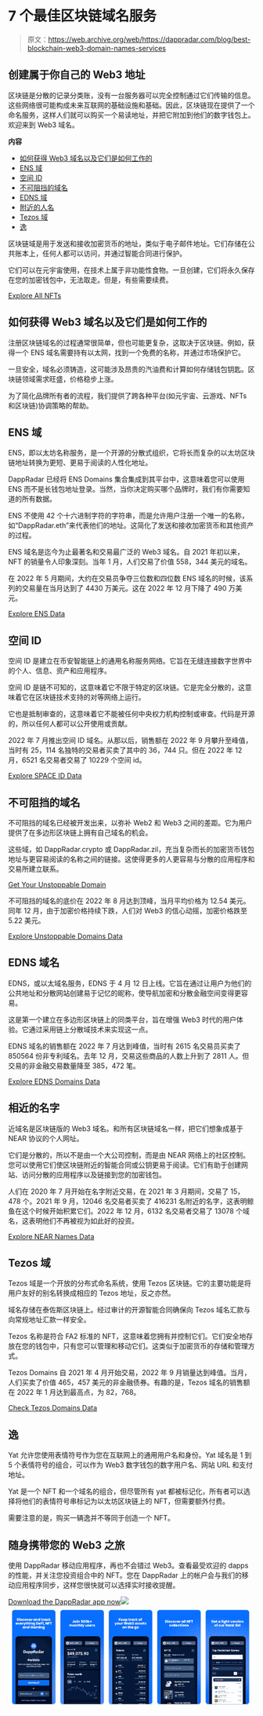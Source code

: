 # 7 个最佳区块链域名服务

> 原文：<https://web.archive.org/web/https://dappradar.com/blog/best-blockchain-web3-domain-names-services>

## 创建属于你自己的 Web3 地址

区块链是分散的记录分类账，没有一台服务器可以完全控制通过它们传输的信息。这些网络很可能构成未来互联网的基础设施和基础。因此，区块链现在提供了一个命名服务，这样人们就可以购买一个易读地址，并把它附加到他们的数字钱包上。欢迎来到 Web3 域名。

**内容**

*   [如何获得 Web3 域名以及它们是如何工作的](https://web.archive.org/web/20230125021900/https://dappradar.com/blog/best-blockchain-web3-domain-names-services/#how-work)
*   [ENS 域](https://web.archive.org/web/20230125021900/https://dappradar.com/blog/best-blockchain-web3-domain-names-services/#ens)
*   [空间 ID](https://web.archive.org/web/20230125021900/https://dappradar.com/blog/best-blockchain-web3-domain-names-services/#space)
*   [不可阻挡的域名](https://web.archive.org/web/20230125021900/https://dappradar.com/blog/best-blockchain-web3-domain-names-services/#unstoppable)
*   [EDNS 域](https://web.archive.org/web/20230125021900/https://dappradar.com/blog/best-blockchain-web3-domain-names-services/#edns)
*   [附近的人名](https://web.archive.org/web/20230125021900/https://dappradar.com/blog/best-blockchain-web3-domain-names-services/#NEAR)
*   [Tezos 域](https://web.archive.org/web/20230125021900/https://dappradar.com/blog/best-blockchain-web3-domain-names-services/#tezos)
*   [逸](https://web.archive.org/web/20230125021900/https://dappradar.com/blog/best-blockchain-web3-domain-names-services/#yat)

区块链域是用于发送和接收加密货币的地址，类似于电子邮件地址。它们存储在公共账本上，任何人都可以访问，并通过智能合同进行保护。

它们可以在元宇宙使用，在技术上属于非功能性食物。一旦创建，它们将永久保存在您的加密钱包中，无法取走。但是，有些需要续费。

[Explore All NFTs](https://web.archive.org/web/20230125021900/https://dappradar.com/nft)

## 如何获得 Web3 域名以及它们是如何工作的

注册区块链域名的过程通常很简单，但也可能更复杂，这取决于区块链。例如，获得一个 ENS 域名需要持有以太网，找到一个免费的名称，并通过市场保护它。

一旦安全，域名必须铸造，这可能涉及昂贵的汽油费和计算如何存储钱包钥匙。区块链领域需求旺盛，价格稳步上涨。

为了简化品牌所有者的流程，我们提供了跨各种平台(如元宇宙、云游戏、NFTs 和区块链)协调策略的帮助。

## ENS 域

ENS，即以太坊名称服务，是一个开源的分散式组织，它将长而复杂的以太坊区块链地址转换为更短、更易于阅读的人性化地址。

DappRadar 已经将 ENS Domains 集合集成到其平台中，这意味着您可以使用 ENS 而不是长钱包地址登录。当然，当你决定购买哪个品牌时，我们有你需要知道的所有数据。

ENS 不使用 42 个十六进制字符的字符串，而是允许用户注册一个唯一的名称，如“DappRadar.eth”来代表他们的地址。这简化了发送和接收加密货币和其他资产的过程。

ENS 域名是迄今为止最著名和交易最广泛的 Web3 域名。自 2021 年初以来，NFT 的销量令人印象深刻。当年 1 月，人们交易了价值 558，344 美元的域名。

在 2022 年 5 月期间，大约在交易员争夺三位数和四位数 ENS 域名的时候，该系列的交易量在当月达到了 4430 万美元。这在 2022 年 12 月下降了 490 万美元。

[Explore ENS Data](https://web.archive.org/web/20230125021900/https://dappradar.com/ethereum/other/ethereum-name-service)

## 空间 ID

空间 ID 是建立在币安智能链上的通用名称服务网络。它旨在无缝连接数字世界中的个人、信息、资产和应用程序。

空间 ID 是链不可知的，这意味着它不限于特定的区块链。它是完全分散的，这意味着它在区块链技术支持的对等网络上运行。

它也是抵制审查的，这意味着它不能被任何中央权力机构控制或审查。代码是开源的，所以任何人都可以公开使用或贡献。

2022 年 7 月推出空间 ID 域名。从那以后，销售额在 2022 年 9 月攀升至峰值，当时有 25，114 名独特的交易者买卖了其中的 36，744 只。但在 2022 年 12 月，6521 名交易者交易了 10229 个空间 id。

[Explore SPACE ID Data](https://web.archive.org/web/20230125021900/https://dappradar.com/binance-smart-chain/other/spaceid)

## 不可阻挡的域名

不可阻挡的域名已经被开发出来，以弥补 Web2 和 Web3 之间的差距。它为用户提供了在多边形区块链上拥有自己域名的机会。

这些域，如 DappRadar.crypto 或 DappRadar.zil，充当复杂而长的加密货币钱包地址与更容易阅读的名称之间的链接。这使得更多的人更容易与分散的应用程序和交易所建立联系。

[Get Your Unstoppable Domain](https://web.archive.org/web/20230125021900/https://unstoppabledomains.com/?ref=dappradar)

不可阻挡的域名的底价在 2022 年 8 月达到顶峰，当月平均价格为 12.54 美元。同年 12 月，由于加密价格持续下跌，人们对 Web3 的信心动摇，加密价格跌至 5.22 美元。

[Explore Unstoppable Domains Data](https://web.archive.org/web/20230125021900/https://dappradar.com/multichain/collectibles/unstoppable-domains)

## EDNS 域名

EDNS，或以太域名服务，EDNS 于 4 月 12 日上线。它旨在通过让用户为他们的公共地址和分散网站创建易于记忆的昵称，使导航加密和分散金融空间变得更容易。

这是第一个建立在多边形区块链上的同类平台，旨在增强 Web3 时代的用户体验。它通过采用链上分散域技术来实现这一点。

EDNS 域名的销售额在 2022 年 7 月达到峰值，当时有 2615 名交易员买卖了 850564 份非专利域名。去年 12 月，交易这些商品的人数上升到了 2811 人。但交易的非金融交易数量降至 385，472 笔。

[Explore EDNS Domains Data](https://web.archive.org/web/20230125021900/https://dappradar.com/polygon/collectibles/edns-domains)

## 相近的名字

近域名是区块链版的 Web3 域名。和所有区块链域名一样，把它们想象成基于 NEAR 协议的个人网址。

它们是分散的，所以不是由一个大公司控制，而是由 NEAR 网络上的社区控制。您可以使用它们使区块链附近的智能合同或公钥更易于阅读。它们有助于创建网站、访问分散的应用程序以及链接到您的加密钱包。

人们在 2020 年 7 月开始在名字附近交易，在 2021 年 3 月期间，交易了 15，478 个。2021 年 9 月，12046 名交易者买卖了 416231 名附近的名字，这表明鲸鱼在这个时候开始积累它们。2022 年 12 月，6132 名交易者交易了 13078 个域名，这表明他们不再被视为如此好的投资。

[Explore NEAR Names Data](https://web.archive.org/web/20230125021900/https://dappradar.com/near/marketplaces/nearnames)

## Tezos 域

Tezos 域是一个开放的分布式命名系统，使用 Tezos 区块链。它的主要功能是将用户友好的别名转换成相应的 Tezos 地址，反之亦然。

域名存储在泰佐斯区块链上。经过审计的开源智能合同确保向 Tezos 域名汇款与向常规地址汇款一样安全。

Tezos 名称是符合 FA2 标准的 NFT，这意味着您拥有并控制它们。它们安全地存放在您的钱包中，只有您可以管理和移动它们。这类似于加密货币的存储和管理方式。

Tezos Domains 自 2021 年 4 月开始交易，2022 年 9 月销量达到峰值。当月，人们买卖了价值 465，457 美元的非金融债券。有趣的是，Tezos 域名的销售额在 2022 年 1 月达到最高点，为 82，768。

[Check Tezos Domains Data](https://web.archive.org/web/20230125021900/https://dappradar.com/tezos/other/tezos-domains)

## 逸

Yat 允许您使用表情符号作为您在互联网上的通用用户名和身份。Yat 域名是 1 到 5 个表情符号的组合，可以作为 Web3 数字钱包的数字用户名、网站 URL 和支付地址。

Yat 是一个 NFT 和一个域名的组合，但尽管所有 yat 都被标记化，所有者可以选择将他们的表情符号串标记为以太坊区块链上的 NFT，但需要额外付费。

需要注意的是，购买一辆逸并不等同于创造一个 NFT。

## 随身携带您的 Web3 之旅

使用 DappRadar 移动应用程序，再也不会错过 Web3。查看最受欢迎的 dapps 的性能，并关注您投资组合中的 NFT。您在 DappRadar 上的帐户会与我们的移动应用程序同步，这样您很快就可以选择实时接收提醒。

[Download the DappRadar app now](https://web.archive.org/web/20230125021900/https://dappradar.app.link/blog)[](https://web.archive.org/web/20230125021900/https://play.google.com/store/apps/details?id=com.portfolio.dappradar)[![](img/a3634373d68930c5d4e8a7fce618f91f.png)<picture>![](img/a7e881458c585378c5c401ee308728e1.png)</picture>](https://web.archive.org/web/20230125021900/https://play.google.com/store/apps/details?id=com.portfolio.dappradar)
